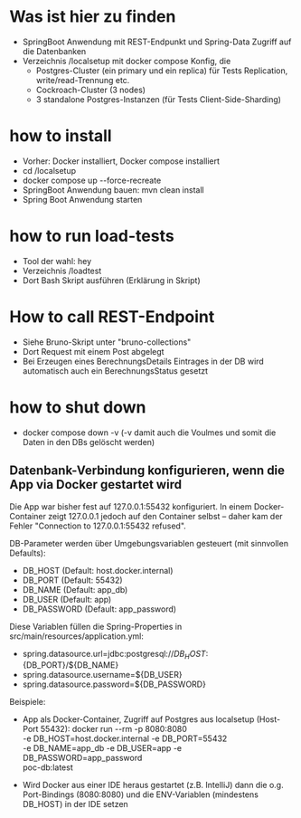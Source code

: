 # Was ist hier zu finden
- SpringBoot Anwendung mit REST-Endpunkt und Spring-Data Zugriff auf die Datenbanken
- Verzeichnis /localsetup mit docker compose Konfig, die
  - Postgres-Cluster (ein primary und ein replica) für Tests Replication, write/read-Trennung etc.
  - Cockroach-Cluster (3 nodes)
  - 3 standalone Postgres-Instanzen (für Tests Client-Side-Sharding)

# how to install
- Vorher: Docker installiert, Docker compose installiert
- cd /localsetup
- docker compose up --force-recreate
- SpringBoot Anwendung bauen: mvn clean install
- Spring Boot Anwendung starten

# how to run load-tests
- Tool der wahl: hey
- Verzeichnis /loadtest
- Dort Bash Skript ausführen (Erklärung in Skript)

# How to call REST-Endpoint
- Siehe Bruno-Skript unter "bruno-collections"
- Dort Request mit einem Post abgelegt
- Bei Erzeugen eines BerechnungsDetails Eintrages in der DB wird automatisch auch ein BerechnungsStatus gesetzt

# how to shut down
- docker compose down -v (-v damit auch die Voulmes und somit die Daten in den DBs gelöscht werden)

## Datenbank-Verbindung konfigurieren, wenn die App via Docker gestartet wird
Die App war bisher fest auf 127.0.0.1:55432 konfiguriert. In einem Docker-Container zeigt 127.0.0.1 jedoch auf den Container selbst – daher kam der Fehler "Connection to 127.0.0.1:55432 refused".

DB-Parameter werden über Umgebungsvariablen gesteuert (mit sinnvollen Defaults):
- DB_HOST (Default: host.docker.internal)
- DB_PORT (Default: 55432)
- DB_NAME (Default: app_db)
- DB_USER (Default: app)
- DB_PASSWORD (Default: app_password)

Diese Variablen füllen die Spring-Properties in src/main/resources/application.yml:
- spring.datasource.url=jdbc:postgresql://${DB_HOST}:${DB_PORT}/${DB_NAME}
- spring.datasource.username=${DB_USER}
- spring.datasource.password=${DB_PASSWORD}

Beispiele:
- App als Docker-Container, Zugriff auf Postgres aus localsetup (Host-Port 55432):
  docker run --rm -p 8080:8080 \
    -e DB_HOST=host.docker.internal -e DB_PORT=55432 \
    -e DB_NAME=app_db -e DB_USER=app -e DB_PASSWORD=app_password \
    poc-db:latest

- Wird Docker aus einer IDE heraus gestartet (z.B. IntelliJ) dann die o.g. Port-Bindings (8080:8080) und die ENV-Variablen (mindestens DB_HOST) in der IDE setzen

